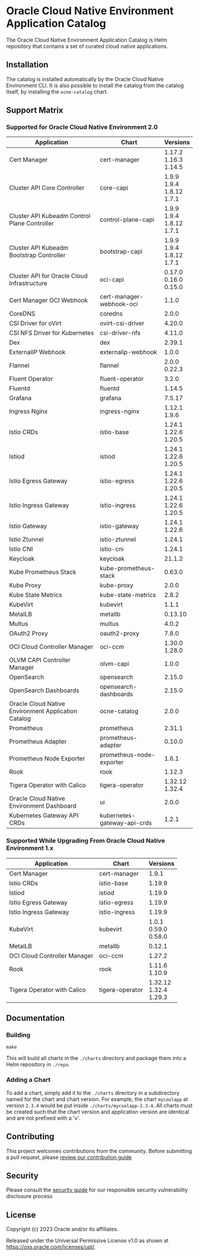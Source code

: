 # Oracle Cloud Native Environment Application Catalog

The Oracle Cloud Native Environment Application Catalog is Helm repository
that contains a set of curated cloud native applications.

## Installation

The catalog is installed automatically by the Oracle Cloud Native Environment
CLI.  It is also possible to install the catalog from the catalog itself, by
installing the `ocne-catalog` chart.

## Support Matrix

### Supported for Oracle Cloud Native Environment 2.0

| Application                                         | Chart                       | Versions                          |
|-----------------------------------------------------|-----------------------------|-----------------------------------|
| Cert Manager                                        | cert-manager                | 1.17.2<br>1.16.3<br>1.14.5        |
| Cluster API Core Controller                         | core-capi                   | 1.9.9<br>1.9.4<br>1.8.12<br>1.7.1 |
| Cluster API Kubeadm Control Plane Controller        | control-plane-capi          | 1.9.9<br>1.9.4<br>1.8.12<br>1.7.1 |
| Cluster API Kubeadm Bootstrap Controller            | bootstrap-capi              | 1.9.9<br>1.9.4<br>1.8.12<br>1.7.1 |
| Cluster API for Oracle Cloud Infrastructure         | oci-capi                    | 0.17.0<br>0.16.0<br>0.15.0        |
| Cert Manager OCI Webhook                            | cert-manager-webhook-oci    | 1.1.0                             |
| CoreDNS                                             | coredns                     | 2.0.0                             |
| CSI Driver for oVirt                                | ovirt-csi-driver            | 4.20.0                            |
| CSI NFS Driver for Kubernetes                       | csi-driver-nfs              | 4.11.0                            |
| Dex                                                 | dex                         | 2.39.1                            |
| ExternalIP Webhook                                  | externalip-webhook          | 1.0.0                             |
| Flannel                                             | flannel                     | 2.0.0<br>0.22.3                   |
| Fluent Operator                                     | fluent-operator             | 3.2.0                             |
| Fluentd                                             | fluentd                     | 1.14.5                            |
| Grafana                                             | grafana                     | 7.5.17                            |
| Ingress Nginx                                       | ingress-nginx               | 1.12.1<br>1.9.6                   |
| Istio CRDs                                          | istio-base                  | 1.24.1<br>1.22.6<br>1.20.5        |
| Istiod                                              | istiod                      | 1.24.1<br>1.22.6<br>1.20.5        |
| Istio Egress Gateway                                | istio-egress                | 1.24.1<br>1.22.6<br>1.20.5        |
| Istio Ingress Gateway                               | istio-ingress               | 1.24.1<br>1.22.6<br>1.20.5        |
| Istio Gateway                                       | istio-gateway               | 1.24.1<br>1.22.6                  |
| Istio Ztunnel                                       | istio-ztunnel               | 1.24.1                            |
| Istio CNI                                           | istio-cni                   | 1.24.1                            |
| Keycloak                                            | keycloak                    | 21.1.2                            |
| Kube Prometheus Stack                               | kube-prometheus-stack       | 0.63.0                            |
| Kube Proxy                                          | kube-proxy                  | 2.0.0                             |
| Kube State Metrics                                  | kube-state-metrics          | 2.8.2                             |
| KubeVirt                                            | kubevirt                    | 1.1.1                             |
| MetalLB                                             | metallb                     | 0.13.10                           |
| Multus                                              | multus                      | 4.0.2                             |
| OAuth2 Proxy                                        | oauth2-proxy                | 7.8.0                             |
| OCI Cloud Controller Manager                        | oci-ccm                     | 1.30.0<br>1.28.0                  |
| OLVM CAPI Controller Manager                        | olvm-capi                   | 1.0.0                             |
| OpenSearch                                          | opensearch                  | 2.15.0                            |
| OpenSearch Dashboards                               | opensearch-dashboards       | 2.15.0                            |
| Oracle Cloud Native Environment Application Catalog | ocne-catalog                | 2.0.0                             |
| Prometheus                                          | prometheus                  | 2.31.1                            |
| Prometheus Adapter                                  | prometheus-adapter          | 0.10.0                            |
| Prometheus Node Exporter                            | prometheus-node-exporter    | 1.6.1                             |
| Rook                                                | rook                        | 1.12.3                            |
| Tigera Operator with Calico                         | tigera-operator             | 1.32.12<br>1.32.4                 |
| Oracle Cloud Native Environment Dashboard           | ui                          | 2.0.0                             |
| Kubernetes Gateway API CRDs                         | kubernetes-gateway-api-crds | 1.2.1                             |

### Supported While Upgrading From Oracle Cloud Native Environment 1.x

| Application | Chart | Versions |
|-------------|-------|----------|
| Cert Manager | cert-manager | 1.9.1 |
| Istio CRDs | istio-base | 1.19.9 |
| Istiod | istiod | 1.19.9 |
| Istio Egress Gateway | istio-egress | 1.19.9 |
| Istio Ingress Gateway | istio-ingress | 1.19.9 |
| KubeVirt | kubevirt | 1.0.1<br>0.59.0<br>0.58.0 |
| MetalLB | metallb | 0.12.1 |
| OCI Cloud Controller Manager | oci-ccm | 1.27.2 |
| Rook | rook | 1.11.6<br>1.10.9 |
| Tigera Operator with Calico | tigera-operator | 1.32.12<br>1.32.4<br>1.29.3 |

## Documentation

### Building

```
make
```

This will build all charts in the `./charts` directory and package them into
a Helm repository in `./repo`.

### Adding a Chart

To add a chart, simply add it to the `./charts` directory in a subdirectory
named for the chart and chart version.  For example, the chart `mycoolapp` at
version `2.3.4` would be put inside `./charts/mycoolapp-2.3.4`.  All charts
must be created such that the chart version and application version are
identical and are not prefixed with a 'v'.

## Contributing


This project welcomes contributions from the community. Before submitting a pull request, please [review our contribution guide](./CONTRIBUTING.md)

## Security

Please consult the [security guide](./SECURITY.md) for our responsible security vulnerability disclosure process

## License

Copyright (c) 2023 Oracle and/or its affiliates.

Released under the Universal Permissive License v1.0 as shown at
<https://oss.oracle.com/licenses/upl/>.

